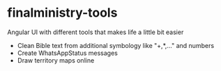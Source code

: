 # finalministry-tools
Angular UI with different tools that makes life a little bit easier

- Clean Bible text from additional symbology like "+,*,..." and numbers
- Create WhatsAppStatus messages
- Draw territory maps online
